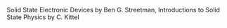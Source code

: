 Solid State Electronic Devices by Ben G. Streetman, Introductions to Solid State Physics by C. Kittel